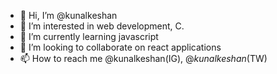 - 👋 Hi, I’m @kunalkeshan
- 👀 I’m interested in web development, C.
- 🌱 I’m currently learning javascript
- 💞️ I’m looking to collaborate on react applications
- 📫 How to reach me @kunalkeshan(IG), @_kunalkeshan_(TW)

<!---
kunalkeshan/kunalkeshan is a ✨ special ✨ repository because its `README.md` (this file) appears on your GitHub profile.
You can click the Preview link to take a look at your changes.
--->
